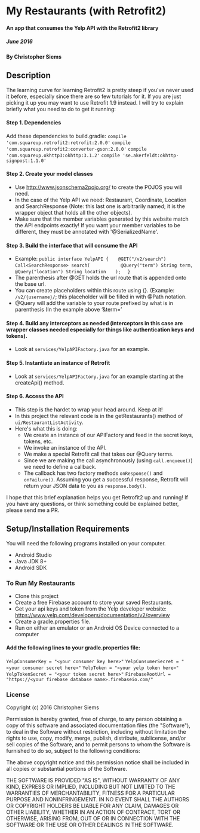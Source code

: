 # My Restaurants (with Retrofit2)

#### An app that consumes the Yelp API with the Retrofit2 library

##### June 2016

#### By Christopher Siems

## Description

The learning curve for learning Retrofit2 is pretty steep if you've never used it before, especially since there are so few tutorials for it. If you are just picking it up you may want to use Retrofit 1.9 instead. I will try to explain briefly what you need to do to get it running:

#### Step 1. Dependencies
Add these dependencies to build.gradle:
`compile 'com.squareup.retrofit2:retrofit:2.0.0'`
`compile 'com.squareup.retrofit2:converter-gson:2.0.0'`
`compile 'com.squareup.okhttp3:okhttp:3.1.2'`
`compile 'se.akerfeldt:okhttp-signpost:1.1.0'`

#### Step 2. Create your model classes
* Use http://www.jsonschema2pojo.org/ to create the POJOS you will need.
* In the case of the Yelp API we need: Restaurant, Coordinate, Location and SearchResponse (Note: this last one is arbitrarily named; it is the wrapper object that holds all the other objects).
* Make sure that the member variables generated by this website match the API endpoints exactly! If you want your member variables to be different, they must be annotated with '@SerializedName'.

#### Step 3. Build the interface that will consume the API
* Example:
`public interface YelpAPI {`
`   @GET("/v2/search")`
`   Call<SearchResponse> search(`
`           @Query("term") String term,`
`           @Query("location") String location`
`   );`
`  }`
* The parenthesis after @GET holds the url route that is appended onto the base url.
* You can create placeholders within this route using {}. (Example: `/v2/{username}/`; this placeholder will be filled in with @Path notation.
* @Query will add the variable to your route prefixed by what is in parenthesis (In  the example above ‘&term=<term string>’

#### Step 4. Build any interceptors as needed (interceptors in this case are wrapper classes needed especially for things like authentication keys and tokens).
* Look at `services/YelpAPIFactory.java` for an example.

#### Step 5. Instantiate an instance of Retrofit
* Look at `services/YelpAPIFactory.java` for an example starting at the createApi() method.

#### Step 6. Access the API
* This step is the hardet to wrap your head around. Keep at it!
* In this project the relevant code is in the getRestaurants() method of `ui/RestaurantListActivity`.
* Here's what this is doing:
  - We create an instance of our APIFactory and feed in the secret keys, tokens, etc.
  - We invoke an instance of the API.
  - We make a special Retrofit call that takes our @Query terms.
  - Since we are making the call asynchronously (using `call.enqueue()`) we need to define a callback.
  - The callback has two factory methods `onResponse()` and `onFailure()`. Assuming you get a successful response, Retrofit will return your JSON data to you as `response.body()`.

I hope that this brief explanation helps you get Retrofit2 up and running! If you have any questions, or think something could be explained better, please send me a PR.

## Setup/Installation Requirements
You will need the following programs installed on your computer.
* Android Studio
* Java JDK 8+
* Android SDK

### To Run My Restaurants
* Clone this project
* Create a free Firebase account to store your saved Restaurants.
* Get your api keys and token from the Yelp developer website: https://www.yelp.com/developers/documentation/v2/overview
* Create a gradle.properties file.
* Run on either an emulator or an Android OS Device connected to a computer

#### Add the following lines to your gradle.properties file:

`YelpConsumerKey = "<your consumer key here>"`
`YelpConsumerSecret = "<your consumer secret here>"`
`YelpToken = "<your yelp token here>"`
`YelpTokenSecret = "<your token secret here>"`
`FirebaseRootUrl = "https://<your firebase database name>.firebaseio.com/"`

### License
Copyright (c) 2016 Christopher Siems

Permission is hereby granted, free of charge, to any person obtaining a copy of this software and associated documentation files (the "Software"), to deal in the Software without restriction, including without limitation the rights to use, copy, modify, merge, publish, distribute, sublicense, and/or sell copies of the Software, and to permit persons to whom the Software is furnished to do so, subject to the following conditions:

The above copyright notice and this permission notice shall be included in all copies or substantial portions of the Software.

THE SOFTWARE IS PROVIDED "AS IS", WITHOUT WARRANTY OF ANY KIND, EXPRESS OR IMPLIED, INCLUDING BUT NOT LIMITED TO THE WARRANTIES OF MERCHANTABILITY, FITNESS FOR A PARTICULAR PURPOSE AND NONINFRINGEMENT. IN NO EVENT SHALL THE AUTHORS OR COPYRIGHT HOLDERS BE LIABLE FOR ANY CLAIM, DAMAGES OR OTHER LIABILITY, WHETHER IN AN ACTION OF CONTRACT, TORT OR OTHERWISE, ARISING FROM, OUT OF OR IN CONNECTION WITH THE SOFTWARE OR THE USE OR OTHER DEALINGS IN THE SOFTWARE.
